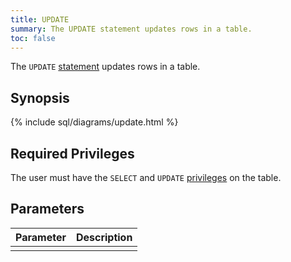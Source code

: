 ```yaml
---
title: UPDATE
summary: The UPDATE statement updates rows in a table.
toc: false
---
```


The `UPDATE` [statement](sql-statements.html) updates rows in a table.

<div id="toc"></div>

## Synopsis

{% include sql/diagrams/update.html %}

## Required Privileges

The user must have the `SELECT` and `UPDATE` [privileges](privileges.html) on the table.

## Parameters

| Parameter | Description |
|-----------|-------------|
|  |  |
